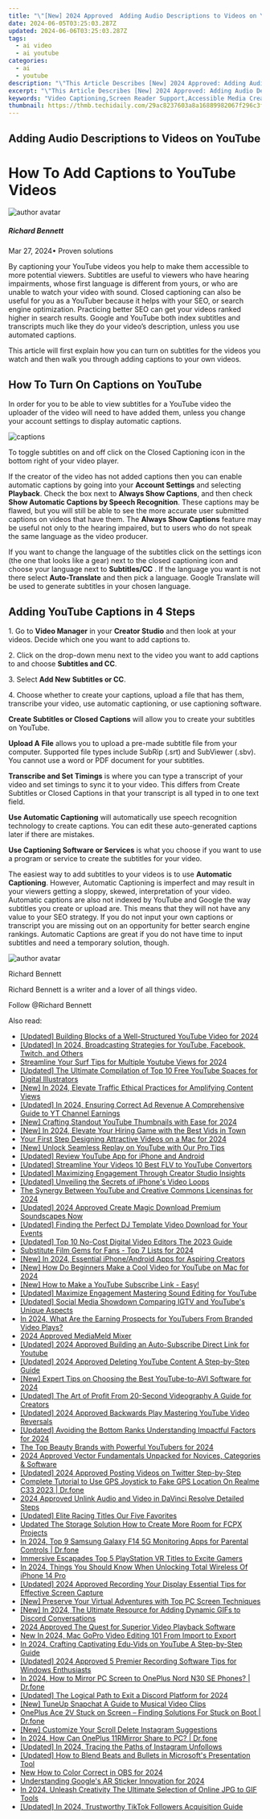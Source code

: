```yaml
---
title: "\"[New] 2024 Approved  Adding Audio Descriptions to Videos on YouTube\""
date: 2024-06-05T03:25:03.287Z
updated: 2024-06-06T03:25:03.287Z
tags:
  - ai video
  - ai youtube
categories:
  - ai
  - youtube
description: "\"This Article Describes [New] 2024 Approved: Adding Audio Descriptions to Videos on YouTube\""
excerpt: "\"This Article Describes [New] 2024 Approved: Adding Audio Descriptions to Videos on YouTube\""
keywords: "Video Captioning,Screen Reader Support,Accessible Media Creation,Descriptive Video Content,Audio Narration for Youtube,Visual Description for Videos,Enhancing Video Accessibility"
thumbnail: https://thmb.techidaily.com/29ac8237603a8a16889982067f296c3f071e4f84b086086a9248bc69fcf254fa.jpg
---
```


## Adding Audio Descriptions to Videos on YouTube

# How To Add Captions to YouTube Videos

![author avatar](https://images.wondershare.com/filmora/article-images/richard-bennett.jpg)

##### Richard Bennett

 Mar 27, 2024• Proven solutions

By captioning your YouTube videos you help to make them accessible to more potential viewers. Subtitles are useful to viewers who have hearing impairments, whose first language is different from yours, or who are unable to watch your video with sound. Closed captioning can also be useful for you as a YouTuber because it helps with your SEO, or search engine optimization. Practicing better SEO can get your videos ranked higher in search results. Google and YouTube both index subtitles and transcripts much like they do your video’s description, unless you use automated captions.

This article will first explain how you can turn on subtitles for the videos you watch and then walk you through adding captions to your own videos.

## How To Turn On Captions on YouTube

In order for you to be able to view subtitles for a YouTube video the uploader of the video will need to have added them, unless you change your account settings to display automatic captions.

![captions](https://images.wondershare.com/filmora/article-images/captions-how-to-turn-on.JPG)

To toggle subtitles on and off click on the Closed Captioning icon in the bottom right of your video player.

If the creator of the video has not added captions then you can enable automatic captions by going into your **Account Settings** and selecting **Playback**. Check the box next to **Always Show Captions**, and then check   **Show Automatic Captions by Speech Recognition**. These captions may be flawed, but you will still be able to see the more accurate user submitted captions on videos that have them. The **Always Show Captions** feature may be useful not only to the hearing impaired, but to users who do not speak the same language as the video producer.

If you want to change the language of the subtitles click on the settings icon (the one that looks like a gear) next to the closed captioning icon and choose your language next to   **Subtitles/CC** . If the language you want is not there select **Auto-Translate**  and then pick a language. Google Translate will be used to generate subtitles in your chosen language.

## Adding YouTube Captions in 4 Steps

1\. Go to **Video Manager** in your **Creator Studio** and then look at your videos. Decide which one you want to add captions to.

2\. Click on the drop-down menu next to the video you want to add captions to and choose **Subtitles and CC**.

3\. Select **Add New** **Subtitles or CC**.

4\. Choose whether to create your captions, upload a file that has them, transcribe your video, use automatic captioning, or use captioning software.

**Create Subtitles or Closed Captions** will allow you to create your subtitles on YouTube.

**Upload A File** allows you to upload a pre-made subtitle file from your computer. Supported file types include SubRip (.srt) and SubViewer (.sbv). You cannot use a word or PDF document for your subtitles.

**Transcribe and Set Timings** is where you can type a transcript of your video and set timings to sync it to your video. This differs from Create Subtitles or Closed Captions in that your transcript is all typed in to one text field.

**Use Automatic Captioning** will automatically use speech recognition technology to create captions. You can edit these auto-generated captions later if there are mistakes.

**Use Captioning Software or Services** is what you choose if you want to use a program or service to create the subtitles for your video.

The easiest way to add subtitles to your videos is to use **Automatic Captioning**. However, Automatic Captioning is imperfect and may result in your viewers getting a sloppy, skewed, interpretation of your video. Automatic captions are also not indexed by YouTube and Google the way subtitles you create or upload are. This means that they will not have any value to your SEO strategy. If you do not input your own captions or transcript you are missing out on an opportunity for better search engine rankings. Automatic Captions are great if you do not have time to input subtitles and need a temporary solution, though.

![author avatar](https://images.wondershare.com/filmora/article-images/richard-bennett.jpg)

Richard Bennett

Richard Bennett is a writer and a lover of all things video.

Follow @Richard Bennett

<span class="atpl-alsoreadstyle">Also read:</span>
<div><ul>
<li><a href="https://facebook-record-videos.techidaily.com/updated-building-blocks-of-a-well-structured-youtube-video-for-2024/"><u>[Updated] Building Blocks of a Well-Structured YouTube Video for 2024</u></a></li>
<li><a href="https://facebook-record-videos.techidaily.com/updated-in-2024-broadcasting-strategies-for-youtube-facebook-twitch-and-others/"><u>[Updated] In 2024, Broadcasting Strategies for YouTube, Facebook, Twitch, and Others</u></a></li>
<li><a href="https://facebook-record-videos.techidaily.com/streamline-your-surf-tips-for-multiple-youtube-views-for-2024/"><u>Streamline Your Surf  Tips for Multiple Youtube Views for 2024</u></a></li>
<li><a href="https://facebook-record-videos.techidaily.com/updated-the-ultimate-compilation-of-top-10-free-youtube-spaces-for-digital-illustrators/"><u>[Updated] The Ultimate Compilation of Top 10 Free YouTube Spaces for Digital Illustrators</u></a></li>
<li><a href="https://facebook-record-videos.techidaily.com/new-in-2024-elevate-traffic-ethical-practices-for-amplifying-content-views/"><u>[New] In 2024, Elevate Traffic  Ethical Practices for Amplifying Content Views</u></a></li>
<li><a href="https://facebook-record-videos.techidaily.com/updated-in-2024-ensuring-correct-ad-revenue-a-comprehensive-guide-to-yt-channel-earnings/"><u>[Updated] In 2024, Ensuring Correct Ad Revenue  A Comprehensive Guide to YT Channel Earnings</u></a></li>
<li><a href="https://facebook-record-videos.techidaily.com/new-crafting-standout-youtube-thumbnails-with-ease-for-2024/"><u>[New] Crafting Standout YouTube Thumbnails with Ease for 2024</u></a></li>
<li><a href="https://facebook-record-videos.techidaily.com/new-in-2024-elevate-your-hiring-game-with-the-best-vids-in-town/"><u>[New] In 2024, Elevate Your Hiring Game with the Best Vids in Town</u></a></li>
<li><a href="https://facebook-record-videos.techidaily.com/your-first-step-designing-attractive-videos-on-a-mac-for-2024/"><u>Your First Step  Designing Attractive Videos on a Mac for 2024</u></a></li>
<li><a href="https://facebook-record-videos.techidaily.com/new-unlock-seamless-replay-on-youtube-with-our-pro-tips/"><u>[New] Unlock Seamless Replay on YouTube with Our Pro Tips</u></a></li>
<li><a href="https://facebook-record-videos.techidaily.com/updated-review-youtube-app-for-iphone-and-android/"><u>[Updated] Review  YouTube App for iPhone and Android</u></a></li>
<li><a href="https://facebook-record-videos.techidaily.com/updated-streamline-your-videos-10-best-flv-to-youtube-convertors/"><u>[Updated] Streamline Your Videos  10 Best FLV to YouTube Convertors</u></a></li>
<li><a href="https://facebook-record-videos.techidaily.com/updated-maximizing-engagement-through-creator-studio-insights/"><u>[Updated] Maximizing Engagement Through Creator Studio Insights</u></a></li>
<li><a href="https://facebook-record-videos.techidaily.com/updated-unveiling-the-secrets-of-iphones-video-loops/"><u>[Updated] Unveiling the Secrets of iPhone's Video Loops</u></a></li>
<li><a href="https://facebook-record-videos.techidaily.com/the-synergy-between-youtube-and-creative-commons-licensinas-for-2024/"><u>The Synergy Between YouTube and Creative Commons Licensinas for 2024</u></a></li>
<li><a href="https://facebook-record-videos.techidaily.com/updated-2024-approved-create-magic-download-premium-soundscapes-now/"><u>[Updated] 2024 Approved  Create Magic  Download Premium Soundscapes Now</u></a></li>
<li><a href="https://facebook-record-videos.techidaily.com/updated-finding-the-perfect-dj-template-video-download-for-your-events/"><u>[Updated] Finding the Perfect DJ Template Video Download for Your Events</u></a></li>
<li><a href="https://facebook-record-videos.techidaily.com/updated-top-10-no-cost-digital-video-editors-the-2023-guide/"><u>[Updated] Top 10 No-Cost Digital Video Editors  The 2023 Guide</u></a></li>
<li><a href="https://facebook-record-videos.techidaily.com/substitute-film-gems-for-fans-top-7-lists-for-2024/"><u>Substitute Film Gems for Fans - Top 7 Lists for 2024</u></a></li>
<li><a href="https://facebook-record-videos.techidaily.com/new-in-2024-essential-iphoneandroid-apps-for-aspiring-creators/"><u>[New] In 2024, Essential iPhone/Android Apps for Aspiring Creators</u></a></li>
<li><a href="https://facebook-record-videos.techidaily.com/new-how-do-beginners-make-a-cool-video-for-youtube-on-mac-for-2024/"><u>[New] How Do Beginners Make a Cool Video for YouTube on Mac for 2024</u></a></li>
<li><a href="https://facebook-record-videos.techidaily.com/new-how-to-make-a-youtube-subscribe-link-easy/"><u>[New] How to Make a YouTube Subscribe Link - Easy!</u></a></li>
<li><a href="https://facebook-record-videos.techidaily.com/updated-maximize-engagement-mastering-sound-editing-for-youtube/"><u>[Updated] Maximize Engagement  Mastering Sound Editing for YouTube</u></a></li>
<li><a href="https://facebook-record-videos.techidaily.com/updated-social-media-showdown-comparing-igtv-and-youtubes-unique-aspects/"><u>[Updated] Social Media Showdown  Comparing IGTV and YouTube's Unique Aspects</u></a></li>
<li><a href="https://facebook-record-videos.techidaily.com/in-2024-what-are-the-earning-prospects-for-youtubers-from-branded-video-plays/"><u>In 2024, What Are the Earning Prospects for YouTubers From Branded Video Plays?</u></a></li>
<li><a href="https://facebook-record-videos.techidaily.com/2024-approved-mediameld-mixer/"><u>2024 Approved  MediaMeld Mixer</u></a></li>
<li><a href="https://facebook-record-videos.techidaily.com/updated-2024-approved-building-an-auto-subscribe-direct-link-for-youtube/"><u>[Updated] 2024 Approved  Building an Auto-Subscribe Direct Link for Youtube</u></a></li>
<li><a href="https://facebook-record-videos.techidaily.com/updated-2024-approved-deleting-youtube-content-a-step-by-step-guide/"><u>[Updated] 2024 Approved  Deleting YouTube Content  A Step-by-Step Guide</u></a></li>
<li><a href="https://facebook-record-videos.techidaily.com/new-expert-tips-on-choosing-the-best-youtube-to-avi-software-for-2024/"><u>[New] Expert Tips on Choosing the Best YouTube-to-AVI Software for 2024</u></a></li>
<li><a href="https://facebook-record-videos.techidaily.com/updated-the-art-of-profit-from-20-second-videography-a-guide-for-creators/"><u>[Updated] The Art of Profit From 20-Second Videography  A Guide for Creators</u></a></li>
<li><a href="https://facebook-record-videos.techidaily.com/updated-2024-approved-backwards-play-mastering-youtube-video-reversals/"><u>[Updated] 2024 Approved  Backwards Play  Mastering YouTube Video Reversals</u></a></li>
<li><a href="https://facebook-record-videos.techidaily.com/updated-avoiding-the-bottom-ranks-understanding-impactful-factors-for-2024/"><u>[Updated] Avoiding the Bottom Ranks  Understanding Impactful Factors for 2024</u></a></li>
<li><a href="https://facebook-record-videos.techidaily.com/the-top-beauty-brands-with-powerful-youtubers-for-2024/"><u>The Top Beauty Brands with Powerful YouTubers for 2024</u></a></li>
<li><a href="https://some-tips.techidaily.com/2024-approved-vector-fundamentals-unpacked-for-novices-categories-and-software/"><u>2024 Approved  Vector Fundamentals Unpacked for Novices, Categories & Software</u></a></li>
<li><a href="https://twitter-videos.techidaily.com/updated-2024-approved-posting-videos-on-twitter-step-by-step/"><u>[Updated] 2024 Approved  Posting Videos on Twitter Step-by-Step</u></a></li>
<li><a href="https://fake-location.techidaily.com/complete-tutorial-to-use-gps-joystick-to-fake-gps-location-on-realme-c33-2023-drfone-by-drfone-virtual-android/"><u>Complete Tutorial to Use GPS Joystick to Fake GPS Location On Realme C33 2023 | Dr.fone</u></a></li>
<li><a href="https://ai-editing-video.techidaily.com/2024-approved-unlink-audio-and-video-in-davinci-resolve-detailed-steps/"><u>2024 Approved Unlink Audio and Video in DaVinci Resolve Detailed Steps</u></a></li>
<li><a href="https://video-capture.techidaily.com/updated-elite-racing-titles-our-five-favorites/"><u>[Updated] Elite Racing Titles  Our Five Favorites</u></a></li>
<li><a href="https://video-content-creator.techidaily.com/updated-the-storage-solution-how-to-create-more-room-for-fcpx-projects/"><u>Updated The Storage Solution How to Create More Room for FCPX Projects</u></a></li>
<li><a href="https://android-location-track.techidaily.com/in-2024-top-9-samsung-galaxy-f14-5g-monitoring-apps-for-parental-controls-drfone-by-drfone-virtual-android/"><u>In 2024, Top 9 Samsung Galaxy F14 5G Monitoring Apps for Parental Controls | Dr.fone</u></a></li>
<li><a href="https://extra-information.techidaily.com/immersive-escapades-top-5-playstation-vr-titles-to-excite-gamers/"><u>Immersive Escapades  Top 5 PlayStation VR Titles to Excite Gamers</u></a></li>
<li><a href="https://ios-unlock.techidaily.com/in-2024-things-you-should-know-when-unlocking-total-wireless-of-iphone-14-pro-by-drfone-ios/"><u>In 2024, Things You Should Know When Unlocking Total Wireless Of iPhone 14 Pro</u></a></li>
<li><a href="https://digital-screen-recording.techidaily.com/updated-2024-approved-recording-your-display-essential-tips-for-effective-screen-capture/"><u>[Updated] 2024 Approved  Recording Your Display  Essential Tips for Effective Screen Capture</u></a></li>
<li><a href="https://screen-video-capture.techidaily.com/new-preserve-your-virtual-adventures-with-top-pc-screen-techniques/"><u>[New] Preserve Your Virtual Adventures with Top PC Screen Techniques</u></a></li>
<li><a href="https://discord-videos.techidaily.com/new-in-2024-the-ultimate-resource-for-adding-dynamic-gifs-to-discord-conversations/"><u>[New] In 2024, The Ultimate Resource for Adding Dynamic GIFs to Discord Conversations</u></a></li>
<li><a href="https://some-skills.techidaily.com/2024-approved-the-quest-for-superior-video-playback-software/"><u>2024 Approved  The Quest for Superior Video Playback Software</u></a></li>
<li><a href="https://video-creation-software.techidaily.com/new-in-2024-mac-gopro-video-editing-101-from-import-to-export/"><u>New In 2024, Mac GoPro Video Editing 101 From Import to Export</u></a></li>
<li><a href="https://youtube-clips.techidaily.com/in-2024-crafting-captivating-edu-vids-on-youtube-a-step-by-step-guide/"><u>In 2024, Crafting Captivating Edu-Vids on YouTube  A Step-by-Step Guide</u></a></li>
<li><a href="https://desktop-recording.techidaily.com/updated-2024-approved-5-premier-recording-software-tips-for-windows-enthusiasts/"><u>[Updated] 2024 Approved  5 Premier Recording Software Tips for Windows Enthusiasts</u></a></li>
<li><a href="https://screen-mirror.techidaily.com/in-2024-how-to-mirror-pc-screen-to-oneplus-nord-n30-se-phones-drfone-by-drfone-android/"><u>In 2024, How to Mirror PC Screen to OnePlus Nord N30 SE Phones? | Dr.fone</u></a></li>
<li><a href="https://discord-videos.techidaily.com/updated-the-logical-path-to-exit-a-discord-platform-for-2024/"><u>[Updated] The Logical Path to Exit a Discord Platform for 2024</u></a></li>
<li><a href="https://snapchat-videos.techidaily.com/new-tuneup-snapchat-a-guide-to-musical-video-clips/"><u>[New] TuneUp Snapchat  A Guide to Musical Video Clips</u></a></li>
<li><a href="https://howto.techidaily.com/oneplus-ace-2v-stuck-on-screen-finding-solutions-for-stuck-on-boot-drfone-by-drfone-fix-android-problems-fix-android-problems/"><u>OnePlus Ace 2V Stuck on Screen – Finding Solutions For Stuck on Boot | Dr.fone</u></a></li>
<li><a href="https://instagram-video-recordings.techidaily.com/new-customize-your-scroll-delete-instagram-suggestions/"><u>[New] Customize Your Scroll  Delete Instagram Suggestions</u></a></li>
<li><a href="https://screen-mirror.techidaily.com/in-2024-how-can-oneplus-11rmirror-share-to-pc-drfone-by-drfone-android/"><u>In 2024, How Can OnePlus 11RMirror Share to PC? | Dr.fone</u></a></li>
<li><a href="https://instagram-video-recordings.techidaily.com/updated-in-2024-tracing-the-paths-of-instagram-unfollows/"><u>[Updated] In 2024, Tracing the Paths of Instagram Unfollows</u></a></li>
<li><a href="https://some-techniques.techidaily.com/updated-how-to-blend-beats-and-bullets-in-microsofts-presentation-tool/"><u>[Updated] How to Blend Beats and Bullets in Microsoft's Presentation Tool</u></a></li>
<li><a href="https://ai-editing-video.techidaily.com/new-how-to-color-correct-in-obs-for-2024/"><u>New How to Color Correct in OBS for 2024</u></a></li>
<li><a href="https://some-guidance.techidaily.com/understanding-googles-ar-sticker-innovation-for-2024/"><u>Understanding Google's AR Sticker Innovation for 2024</u></a></li>
<li><a href="https://some-guidance.techidaily.com/in-2024-unleash-creativity-the-ultimate-selection-of-online-jpg-to-gif-tools/"><u>In 2024, Unleash Creativity  The Ultimate Selection of Online JPG to GIF Tools</u></a></li>
<li><a href="https://tiktok-videos.techidaily.com/updated-in-2024-trustworthy-tiktok-followers-acquisition-guide/"><u>[Updated] In 2024, Trustworthy TikTok Followers Acquisition Guide</u></a></li>
</ul></div>

<ins class="adsbygoogle"
      style="display:block"
      data-ad-client="ca-pub-7571918770474297"
      data-ad-slot="8358498916"
      data-ad-format="auto"
      data-full-width-responsive="true"></ins>